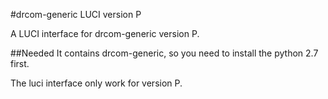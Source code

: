 #drcom-generic LUCI version P


A LUCI interface for drcom-generic version P.

##Needed
It contains drcom-generic, so you need to install the python 2.7 first.

The luci interface only work for version P.
